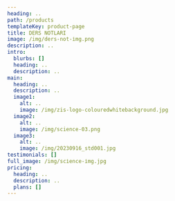 ```yaml
---
heading: ..
path: /products
templateKey: product-page
title: DERS NOTLARI
image: /img/ders-not-i̇mg.png
description: ..
intro:
  blurbs: []
  heading: ..
  description: ..
main:
  heading: ..
  description: ..
  image1:
    alt: ..
    image: /img/zis-logo-colouredwhitebackground.jpg
  image2:
    alt: ..
    image: /img/science-03.png
  image3:
    alt: ..
    image: /img/20230916_std001.jpg
testimonials: []
full_image: /img/sci̇ence-i̇mg.jpg
pricing:
  heading: ..
  description: ..
  plans: []
---
```

